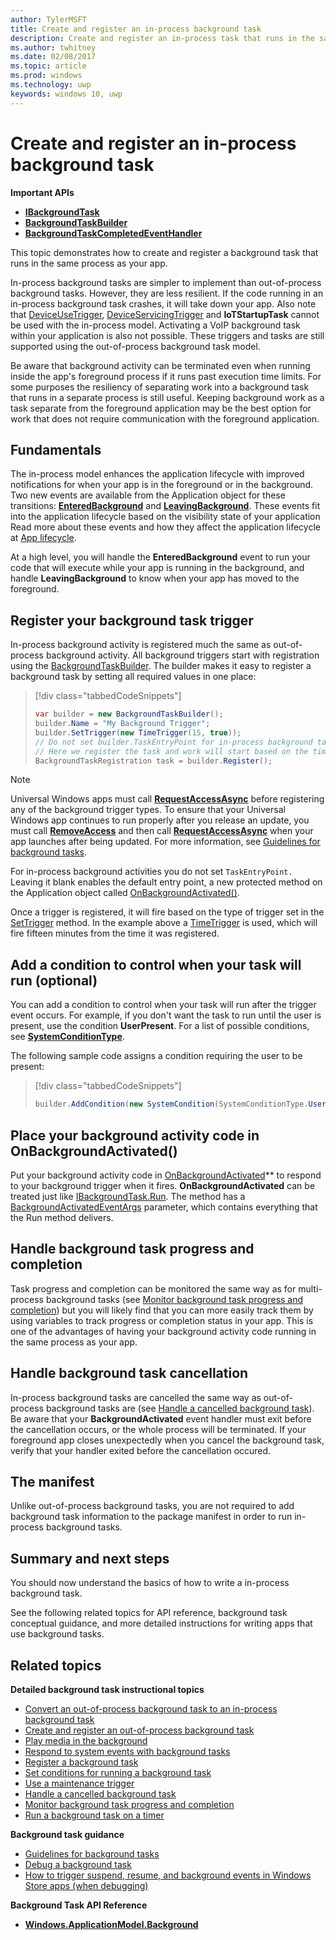 ---author: TylerMSFTtitle: Create and register an in-process background taskdescription: Create and register an in-process task that runs in the same process as your foreground app.ms.author: twhitneyms.date: 02/08/2017ms.topic: articlems.prod: windowsms.technology: uwpkeywords: windows 10, uwp---# Create and register an in-process background task**Important APIs**-   [**IBackgroundTask**](https://msdn.microsoft.com/library/windows/apps/br224794)-   [**BackgroundTaskBuilder**](https://msdn.microsoft.com/library/windows/apps/br224768)-   [**BackgroundTaskCompletedEventHandler**](https://msdn.microsoft.com/library/windows/apps/br224781)This topic demonstrates how to create and register a background task that runs in the same process as your app.In-process background tasks are simpler to implement than out-of-process background tasks. However, they are less resilient. If the code running in an in-process background task crashes, it will take down your app. Also note that [DeviceUseTrigger](https://msdn.microsoft.com/en-us/library/windows/apps/windows.applicationmodel.background.deviceusetrigger.aspx), [DeviceServicingTrigger](https://msdn.microsoft.com/library/windows/apps/windows.applicationmodel.background.deviceservicingtrigger.aspx) and **IoTStartupTask** cannot be used with the in-process model. Activating a VoIP background task within your application is also not possible. These triggers and tasks are still supported using the out-of-process background task model.Be aware that background activity can be terminated even when running inside the app's foreground process if it runs past execution time limits. For some purposes the resiliency of separating work into a background task that runs in a separate process is still useful. Keeping background work as a task separate from the foreground application may be the best option for work that does not require communication with the foreground application.## FundamentalsThe in-process model enhances the application lifecycle with improved notifications for when your app is in the foreground or in the background. Two new events are available from the Application object for these transitions: [**EnteredBackground**](https://msdn.microsoft.com/library/windows/apps/Windows.ApplicationModel.Core.CoreApplication.EnteredBackground) and [**LeavingBackground**](https://msdn.microsoft.com/library/windows/apps/Windows.ApplicationModel.Core.CoreApplication.LeavingBackground). These events fit into the application lifecycle based on the visibility state of your applicationRead more about these events and how they affect the application lifecycle at [App lifecycle](app-lifecycle.md).At a high level, you will handle the **EnteredBackground** event to run your code that will execute while your app is running in the background, and handle **LeavingBackground** to know when your app has moved to the foreground.## Register your background task triggerIn-process background activity is registered much the same as out-of-process background activity. All background triggers start with registration using the [BackgroundTaskBuilder](https://msdn.microsoft.com/library/windows/apps/windows.applicationmodel.background.backgroundtaskbuilder.aspx?f=255&MSPPError=-2147217396). The builder makes it easy to register a background task by setting all required values in one place:> [!div class="tabbedCodeSnippets"]> ```cs> var builder = new BackgroundTaskBuilder();> builder.Name = "My Background Trigger";> builder.SetTrigger(new TimeTrigger(15, true));> // Do not set builder.TaskEntryPoint for in-process background tasks> // Here we register the task and work will start based on the time trigger.> BackgroundTaskRegistration task = builder.Register();> ```> [!NOTE]> Universal Windows apps must call [**RequestAccessAsync**](https://msdn.microsoft.com/library/windows/apps/hh700485) before registering any of the background trigger types.> To ensure that your Universal Windows app continues to run properly after you release an update, you must call [**RemoveAccess**](https://msdn.microsoft.com/library/windows/apps/hh700471) and then call [**RequestAccessAsync**](https://msdn.microsoft.com/library/windows/apps/hh700485) when your app launches after being updated. For more information, see [Guidelines for background tasks](guidelines-for-background-tasks.md).For in-process background activities you do not set `TaskEntryPoint.` Leaving it blank enables the default entry point, a new protected method on the Application object called [OnBackgroundActivated()](https://msdn.microsoft.com/library/windows/apps/windows.ui.xaml.application.onbackgroundactivated.aspx).Once a trigger is registered, it will fire based on the type of trigger set in the [SetTrigger](https://msdn.microsoft.com/library/windows/apps/windows.applicationmodel.background.backgroundtaskbuilder.settrigger.aspx) method. In the example above a [TimeTrigger](https://msdn.microsoft.com/library/windows/apps/windows.applicationmodel.background.timetrigger.aspx) is used, which will fire fifteen minutes from the time it was registered.## Add a condition to control when your task will run (optional)You can add a condition to control when your task will run after the trigger event occurs. For example, if you don't want the task to run until the user is present, use the condition **UserPresent**. For a list of possible conditions, see [**SystemConditionType**](https://msdn.microsoft.com/library/windows/apps/br224835).The following sample code assigns a condition requiring the user to be present:> [!div class="tabbedCodeSnippets"]> ```cs> builder.AddCondition(new SystemCondition(SystemConditionType.UserPresent));> ```## Place your background activity code in OnBackgroundActivated()Put your background activity code in [OnBackgroundActivated](https://msdn.microsoft.com/library/windows/apps/windows.ui.xaml.application.onbackgroundactivated.aspx)** to respond to your background trigger when it fires. **OnBackgroundActivated** can be treated just like [IBackgroundTask.Run](https://msdn.microsoft.com/library/windows/apps/windows.applicationmodel.background.ibackgroundtask.run.aspx?f=255&MSPPError=-2147217396). The method has a [BackgroundActivatedEventArgs](https://msdn.microsoft.com/library/windows/apps/windows.applicationmodel.activation.backgroundactivatedeventargs.aspx) parameter, which contains everything that the Run method delivers.## Handle background task progress and completionTask progress and completion can be monitored the same way as for multi-process background tasks (see [Monitor background task progress and completion](monitor-background-task-progress-and-completion.md)) but you will likely find that you can more easily track them by using variables to track progress or completion status in your app. This is one of the advantages of having your background activity code running in the same process as your app.## Handle background task cancellationIn-process background tasks are cancelled the same way as out-of-process background tasks are (see [Handle a cancelled background task](handle-a-cancelled-background-task.md)). Be aware that your **BackgroundActivated** event handler must exit before the cancellation occurs, or the whole process will be terminated. If your foreground app closes unexpectedly when you cancel the background task, verify that your handler exited before the cancellation occured.## The manifestUnlike out-of-process background tasks, you are not required to add background task information to the package manifest in order to run in-process background tasks.## Summary and next stepsYou should now understand the basics of how to write a in-process background task.See the following related topics for API reference, background task conceptual guidance, and more detailed instructions for writing apps that use background tasks.## Related topics**Detailed background task instructional topics*** [Convert an out-of-process background task to an in-process background task](convert-out-of-process-background-task.md)* [Create and register an out-of-process background task](create-and-register-a-background-task.md)* [Play media in the background](https://msdn.microsoft.com/windows/uwp/audio-video-camera/background-audio)* [Respond to system events with background tasks](respond-to-system-events-with-background-tasks.md)* [Register a background task](register-a-background-task.md)* [Set conditions for running a background task](set-conditions-for-running-a-background-task.md)* [Use a maintenance trigger](use-a-maintenance-trigger.md)* [Handle a cancelled background task](handle-a-cancelled-background-task.md)* [Monitor background task progress and completion](monitor-background-task-progress-and-completion.md)* [Run a background task on a timer](run-a-background-task-on-a-timer-.md)**Background task guidance*** [Guidelines for background tasks](guidelines-for-background-tasks.md)* [Debug a background task](debug-a-background-task.md)* [How to trigger suspend, resume, and background events in Windows Store apps (when debugging)](http://go.microsoft.com/fwlink/p/?linkid=254345)**Background Task API Reference*** [**Windows.ApplicationModel.Background**](https://msdn.microsoft.com/library/windows/apps/br224847)